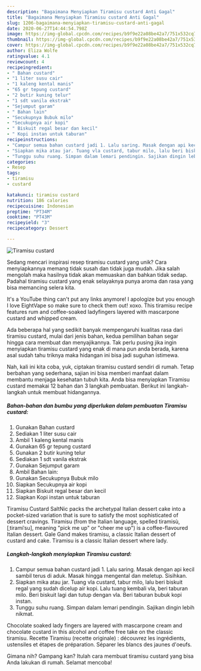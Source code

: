 ```yaml
---
description: "Bagaimana Menyiapkan Tiramisu custard Anti Gagal"
title: "Bagaimana Menyiapkan Tiramisu custard Anti Gagal"
slug: 1206-bagaimana-menyiapkan-tiramisu-custard-anti-gagal
date: 2020-06-27T14:44:54.798Z
image: https://img-global.cpcdn.com/recipes/b9f9e22a08be42a7/751x532cq70/tiramisu-custard-foto-resep-utama.jpg
thumbnail: https://img-global.cpcdn.com/recipes/b9f9e22a08be42a7/751x532cq70/tiramisu-custard-foto-resep-utama.jpg
cover: https://img-global.cpcdn.com/recipes/b9f9e22a08be42a7/751x532cq70/tiramisu-custard-foto-resep-utama.jpg
author: Eliza Wolfe
ratingvalue: 4.1
reviewcount: 4
recipeingredient:
- " Bahan custard"
- "1 liter susu cair"
- "1 kaleng kental manis"
- "65 gr tepung custard"
- "2 butir kuning telur"
- "1 sdt vanila ekstrak"
- "Sejumput garam"
- " Bahan lain"
- "Secukupnya Bubuk milo"
- "Secukupnya air kopi"
- " Biskuit regal besar dan kecil"
- " Kopi instan untuk taburan"
recipeinstructions:
- "Campur semua bahan custard jadi 1. Lalu saring. Masak dengan api kecil sambil terus di aduk. Masak hingga mengental dan meletup. Sisihkan."
- "Siapkan mika atau jar. Tuang vla custard, tabur milo, lalu beri biskuit regal yang sudah dicelup air kopi. Lalu tuang kembali vla, beri taburan milo. Beri biskuit lagi dan tutup dengan vla. Beri taburan bubuk kopi instan."
- "Tunggu suhu ruang. Simpan dalam lemari pendingin. Sajikan dingin lebih nikmat."
categories:
- Resep
tags:
- tiramisu
- custard

katakunci: tiramisu custard 
nutrition: 186 calories
recipecuisine: Indonesian
preptime: "PT34M"
cooktime: "PT43M"
recipeyield: "3"
recipecategory: Dessert

---
```



![Tiramisu custard](https://img-global.cpcdn.com/recipes/b9f9e22a08be42a7/751x532cq70/tiramisu-custard-foto-resep-utama.jpg)

Sedang mencari inspirasi resep tiramisu custard yang unik? Cara menyiapkannya memang tidak susah dan tidak juga mudah. Jika salah mengolah maka hasilnya tidak akan memuaskan dan bahkan tidak sedap. Padahal tiramisu custard yang enak selayaknya punya aroma dan rasa yang bisa memancing selera kita.

It&#39;s a YouTube thing can&#39;t put any links anymore! I apologize but you enough I love EightVape so make sure to check them out! xoxo. This tiramisu recipe features rum and coffee-soaked ladyfingers layered with mascarpone custard and whipped cream.

Ada beberapa hal yang sedikit banyak mempengaruhi kualitas rasa dari tiramisu custard, mulai dari jenis bahan, kedua pemilihan bahan segar hingga cara membuat dan menyajikannya. Tak perlu pusing jika ingin menyiapkan tiramisu custard yang enak di mana pun anda berada, karena asal sudah tahu triknya maka hidangan ini bisa jadi suguhan istimewa.


Nah, kali ini kita coba, yuk, ciptakan tiramisu custard sendiri di rumah. Tetap berbahan yang sederhana, sajian ini bisa memberi manfaat dalam membantu menjaga kesehatan tubuh kita. Anda bisa menyiapkan Tiramisu custard memakai 12 bahan dan 3 langkah pembuatan. Berikut ini langkah-langkah untuk membuat hidangannya.

<!--inarticleads1-->

##### Bahan-bahan dan bumbu yang diperlukan dalam pembuatan Tiramisu custard:

1. Gunakan  Bahan custard
1. Sediakan 1 liter susu cair
1. Ambil 1 kaleng kental manis
1. Gunakan 65 gr tepung custard
1. Gunakan 2 butir kuning telur
1. Sediakan 1 sdt vanila ekstrak
1. Gunakan Sejumput garam
1. Ambil  Bahan lain:
1. Gunakan Secukupnya Bubuk milo
1. Siapkan Secukupnya air kopi
1. Siapkan  Biskuit regal besar dan kecil
1. Siapkan  Kopi instan untuk taburan


Tiramisu Custard SaltNic packs the archetypal Italian dessert cake into a pocket-sized variation that is sure to satisfy the most sophisticated of dessert cravings. Tiramisu (from the Italian language, spelled tiramisù, [ˌtiramiˈsu], meaning &#34;pick me up&#34; or &#34;cheer me up&#34;) is a coffee-flavoured Italian dessert. Gale Gand makes tiramisu, a classic Italian dessert of custard and cake. Tiramisu is a classic Italian dessert where lady. 

<!--inarticleads2-->

##### Langkah-langkah menyiapkan Tiramisu custard:

1. Campur semua bahan custard jadi 1. Lalu saring. Masak dengan api kecil sambil terus di aduk. Masak hingga mengental dan meletup. Sisihkan.
1. Siapkan mika atau jar. Tuang vla custard, tabur milo, lalu beri biskuit regal yang sudah dicelup air kopi. Lalu tuang kembali vla, beri taburan milo. Beri biskuit lagi dan tutup dengan vla. Beri taburan bubuk kopi instan.
1. Tunggu suhu ruang. Simpan dalam lemari pendingin. Sajikan dingin lebih nikmat.


Chocolate soaked lady fingers are layered with mascarpone cream and chocolate custard in this alcohol and coffee free take on the classic tiramisu. Recette Tiramisu (recette originale) : découvrez les ingrédients, ustensiles et étapes de préparation. Séparer les blancs des jaunes d&#39;oeufs. 

Gimana nih? Gampang kan? Itulah cara membuat tiramisu custard yang bisa Anda lakukan di rumah. Selamat mencoba!
